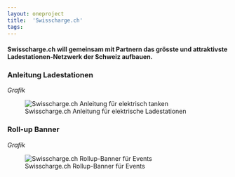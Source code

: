 ```yaml
---
layout: oneproject
title:  'Swisscharge.ch'
tags:   
---
```


#### Swisscharge.ch will gemeinsam mit Partnern das grösste und attraktivste Ladestationen-Netzwerk der Schweiz aufbauen.

### Anleitung Ladestationen
*Grafik*
<aside>
<figure>
  <img src="/assets{{ page.url }}Anleitung.jpg"
    srcset="/assets{{ page.url }}Anleitung_2x.jpg 2x"
    alt="Swisscharge.ch Anleitung für elektrisch tanken">
  <figcaption>Swisscharge.ch Anleitung für elektrische Ladestationen</figcaption>
</figure>
</aside>

### Roll-up Banner
*Grafik*

<aside>
<figure>
  <img src="/assets{{ page.url }}RollupBanner.jpg"
    srcset="/assets{{ page.url }}RollupBanner_2x.jpg 2x"
    alt="Swisscharge.ch Rollup-Banner für Events">
  <figcaption>Swisscharge.ch Rollup-Banner für Events</figcaption>
</figure>
</aside>
